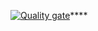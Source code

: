 [![Quality gate](http://dev-aliamjad:9000/api/project_badges/quality_gate?project=chatApp-hussain&token=sqb_a250d27bbb0f8084d0e91f6cc31f41160f93613a)](http://dev-aliamjad:9000/dashboard?id=chatApp-hussain)****
